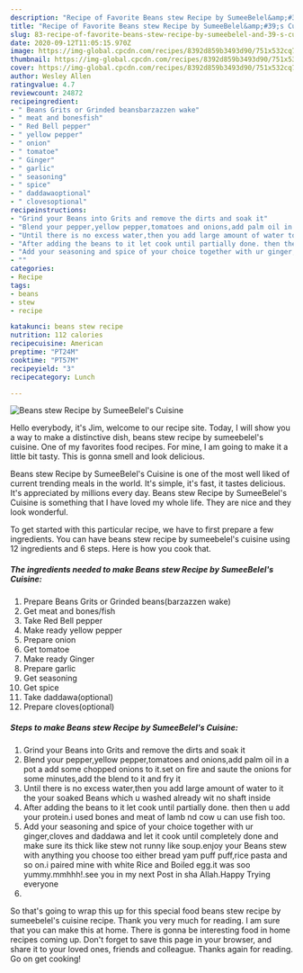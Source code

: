 ```yaml
---
description: "Recipe of Favorite Beans stew Recipe by SumeeBelel&amp;#39;s Cuisine"
title: "Recipe of Favorite Beans stew Recipe by SumeeBelel&amp;#39;s Cuisine"
slug: 83-recipe-of-favorite-beans-stew-recipe-by-sumeebelel-and-39-s-cuisine
date: 2020-09-12T11:05:15.970Z
image: https://img-global.cpcdn.com/recipes/8392d859b3493d90/751x532cq70/beans-stew-recipe-by-sumeebelels-cuisine-recipe-main-photo.jpg
thumbnail: https://img-global.cpcdn.com/recipes/8392d859b3493d90/751x532cq70/beans-stew-recipe-by-sumeebelels-cuisine-recipe-main-photo.jpg
cover: https://img-global.cpcdn.com/recipes/8392d859b3493d90/751x532cq70/beans-stew-recipe-by-sumeebelels-cuisine-recipe-main-photo.jpg
author: Wesley Allen
ratingvalue: 4.7
reviewcount: 24872
recipeingredient:
- " Beans Grits or Grinded beansbarzazzen wake"
- " meat and bonesfish"
- " Red Bell pepper"
- " yellow pepper"
- " onion"
- " tomatoe"
- " Ginger"
- " garlic"
- " seasoning"
- " spice"
- " daddawaoptional"
- " clovesoptional"
recipeinstructions:
- "Grind your Beans into Grits and remove the dirts and soak it"
- "Blend your pepper,yellow pepper,tomatoes and onions,add palm oil in a pot a add some chopped onions to it.set on fire and saute the onions for some minutes,add the blend to it and fry it"
- "Until there is no excess water,then you add large amount of water to it the your soaked Beans which u washed already wit no shaft inside"
- "After adding the beans to it let cook until partially done. then then u add your protein.i used bones and meat of lamb nd cow u can use fish too."
- "Add your seasoning and spice of your choice together with ur ginger,cloves and daddawa and let it cook until completely done and make sure its thick like stew not runny like soup.enjoy your Beans stew with anything you choose too either bread yam puff puff,rice pasta and so on.i paired mine with white Rice and Boiled egg.it was soo yummy.mmhhh!.see you in my next Post in sha Allah.Happy Trying everyone"
- ""
categories:
- Recipe
tags:
- beans
- stew
- recipe

katakunci: beans stew recipe 
nutrition: 112 calories
recipecuisine: American
preptime: "PT24M"
cooktime: "PT57M"
recipeyield: "3"
recipecategory: Lunch

---
```



![Beans stew Recipe by SumeeBelel&#39;s Cuisine](https://img-global.cpcdn.com/recipes/8392d859b3493d90/751x532cq70/beans-stew-recipe-by-sumeebelels-cuisine-recipe-main-photo.jpg)

Hello everybody, it's Jim, welcome to our recipe site. Today, I will show you a way to make a distinctive dish, beans stew recipe by sumeebelel&#39;s cuisine. One of my favorites food recipes. For mine, I am going to make it a little bit tasty. This is gonna smell and look delicious.

Beans stew Recipe by SumeeBelel&#39;s Cuisine is one of the most well liked of current trending meals in the world. It's simple, it's fast, it tastes delicious. It's appreciated by millions every day. Beans stew Recipe by SumeeBelel&#39;s Cuisine is something that I have loved my whole life. They are nice and they look wonderful.




To get started with this particular recipe, we have to first prepare a few ingredients. You can have beans stew recipe by sumeebelel&#39;s cuisine using 12 ingredients and 6 steps. Here is how you cook that.

<!--inarticleads1-->

##### The ingredients needed to make Beans stew Recipe by SumeeBelel&#39;s Cuisine:

1. Prepare  Beans Grits or Grinded beans(barzazzen wake)
1. Get  meat and bones/fish
1. Take  Red Bell pepper
1. Make ready  yellow pepper
1. Prepare  onion
1. Get  tomatoe
1. Make ready  Ginger
1. Prepare  garlic
1. Get  seasoning
1. Get  spice
1. Take  daddawa(optional)
1. Prepare  cloves(optional)




<!--inarticleads2-->

##### Steps to make Beans stew Recipe by SumeeBelel&#39;s Cuisine:

1. Grind your Beans into Grits and remove the dirts and soak it
1. Blend your pepper,yellow pepper,tomatoes and onions,add palm oil in a pot a add some chopped onions to it.set on fire and saute the onions for some minutes,add the blend to it and fry it
1. Until there is no excess water,then you add large amount of water to it the your soaked Beans which u washed already wit no shaft inside
1. After adding the beans to it let cook until partially done. then then u add your protein.i used bones and meat of lamb nd cow u can use fish too.
1. Add your seasoning and spice of your choice together with ur ginger,cloves and daddawa and let it cook until completely done and make sure its thick like stew not runny like soup.enjoy your Beans stew with anything you choose too either bread yam puff puff,rice pasta and so on.i paired mine with white Rice and Boiled egg.it was soo yummy.mmhhh!.see you in my next Post in sha Allah.Happy Trying everyone
1. 




So that's going to wrap this up for this special food beans stew recipe by sumeebelel&#39;s cuisine recipe. Thank you very much for reading. I am sure that you can make this at home. There is gonna be interesting food in home recipes coming up. Don't forget to save this page in your browser, and share it to your loved ones, friends and colleague. Thanks again for reading. Go on get cooking!
